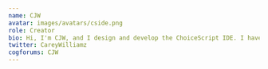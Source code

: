 ```yaml
---
name: CJW
avatar: images/avatars/cside.png
role: Creator
bio: Hi, I'm CJW, and I design and develop the ChoiceScript IDE. I have been using ChoiceScript for five years, and developing the current iteration of CSIDE for three (2017). I have little to my name in the way of authorships, but have founded an interest and passion for providing technical help and support to other aspiring authors. <br><br>My professional background is in computer science and web development, and my Choice of hobbies stemmed from an unhealthy and cliche obsession with fantasy (and science fiction) books and video games.
twitter: CareyWilliamz
cogforums: CJW
---
```

